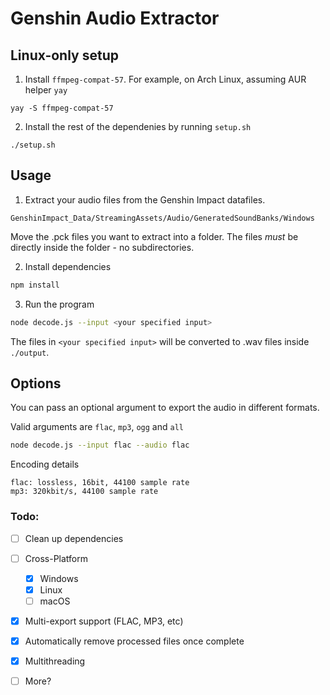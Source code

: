 # Genshin Audio Extractor

## Linux-only setup

1. Install `ffmpeg-compat-57`. For example, on Arch Linux, assuming AUR helper `yay`

```
yay -S ffmpeg-compat-57
```

2. Install the rest of the dependenies by running `setup.sh`

```
./setup.sh
```

## Usage

1. Extract your audio files from the Genshin Impact datafiles.

```
GenshinImpact_Data/StreamingAssets/Audio/GeneratedSoundBanks/Windows
```

Move the .pck files you want to extract into a folder. The files *must* be directly inside the folder - no subdirectories.

2. Install dependencies

```bash
npm install
```

3. Run the program

```bash
node decode.js --input <your specified input>
```

The files in `<your specified input>` will be converted to .wav files inside `./output`.

## Options

You can pass an optional argument to export the audio in different formats.

Valid arguments are `flac`, `mp3`, `ogg` and `all`

```bash
node decode.js --input flac --audio flac
```

Encoding details

```
flac: lossless, 16bit, 44100 sample rate
mp3: 320kbit/s, 44100 sample rate
```

### Todo:

- [ ] Clean up dependencies

- [ ] Cross-Platform
    - [x] Windows
    - [x] Linux
    - [ ] macOS

- [x] Multi-export support (FLAC, MP3, etc)

- [x] Automatically remove processed files once complete

- [x] Multithreading

- [ ] More?
